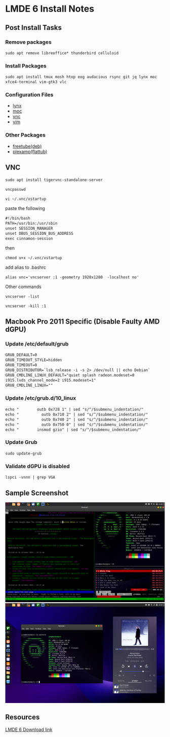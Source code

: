 # LMDE 6 Install Notes

## Post Install Tasks

### Remove packages
```
sudo apt remove libreoffice* thunderbird celluloid
```
### Install Packages
```
sudo apt install tmux mosh htop eog audacious rsync git jq lynx moc xfce4-terminal vim-gtk3 vlc
```
### Configuration Files
- [lynx](config/lynx_config)
- [moc](config/moc)
- [vnc](config/vnc)
- [vim](config/vim)

### Other Packages
 - [freetube(deb)](https://freetubeapp.io/#download)
 - [plexamp(flattub)](https://flathub.org/apps/details/com.plexamp.Plexamp)


## VNC
```
sudo apt install tigervnc-standalone-server
```
```
vncpasswd
```
```
vi ~/.vnc/xstartup
```
paste the following
```
#!/bin/bash
PATH=/usr/bin:/usr/sbin
unset SESSION_MANAGER
unset DBUS_SESSION_BUS_ADDRESS
exec cinnamon-session
```
then
```
chmod u+x ~/.vnc/xstartup
```
add alias to .bashrc
```
alias vnc='vncserver :1 -geometry 1920x1200  -localhost no'
```
Other commands
```
vncserver -list
```
```
vncserver -kill :1
```
## Macbook Pro 2011 Specific (Disable Faulty AMD dGPU)

### Update /etc/default/grub 
```
GRUB_DEFAULT=0
GRUB_TIMEOUT_STYLE=hidden
GRUB_TIMEOUT=0
GRUB_DISTRIBUTOR=`lsb_release -i -s 2> /dev/null || echo Debian`
GRUB_CMDLINE_LINUX_DEFAULT="quiet splash radeon.modeset=0 i915.lvds_channel_mode=2 i915.modeset=1"
GRUB_CMDLINE_LINUX=""
```

### Update /etc/grub.d/10_linux
```
echo "        outb 0x728 1" | sed "s/^/$submenu_indentation/"
echo "          outb 0x710 2" | sed "s/^/$submenu_indentation/"
echo "          outb 0x740 2" | sed "s/^/$submenu_indentation/"
echo "          outb 0x750 0" | sed "s/^/$submenu_indentation/"
echo "        insmod gzio" | sed "s/^/$submenu_indentation/"
```
### Update Grub 
```
sudo update-grub
```
### Validate dGPU is disabled
```
lspci -vnnn | grep VGA
```

## Sample Screenshot
![MacbookPro 2011 Screenshot1](screenshots/screenshot01.png)
![MacbookPro 2011 Screenshot2](screenshots/screenshot02.png)

## Resources
[LMDE 6 Download link](https://linuxmint.com/download_lmde.php)

